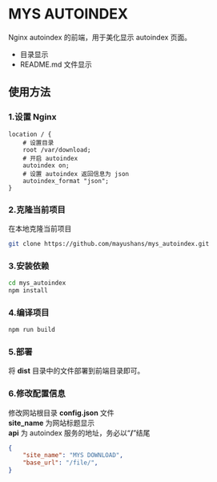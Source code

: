 # MYS AUTOINDEX
Nginx autoindex 的前端，用于美化显示 autoindex 页面。
+ 目录显示
+ README.md 文件显示

## 使用方法
### 1.设置 Nginx
```
location / {
    # 设置目录
    root /var/download;
    # 开启 autoindex
    autoindex on;
    # 设置 autoindex 返回信息为 json
    autoindex_format "json";
}
```
### 2.克隆当前项目
在本地克隆当前项目
```bash
git clone https://github.com/mayushans/mys_autoindex.git
```
### 3.安装依赖
```bash
cd mys_autoindex
npm install
```
### 4.编译项目
```bash
npm run build
```
### 5.部署
将 __dist__ 目录中的文件部署到前端目录即可。
### 6.修改配置信息
修改网站根目录 __config.json__ 文件  
__site_name__ 为网站标题显示  
__api__ 为 autoindex 服务的地址，务必以“__/__”结尾  
```json
{
    "site_name": "MYS DOWNLOAD",
    "base_url": "/file/",
}
```